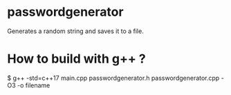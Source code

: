 # passwordgenerator
Generates a random string and saves it to a file.

# How to build with g++ ?
$ g++ -std=c++17 main.cpp passwordgenerator.h passwordgenerator.cpp -O3 -o filename

